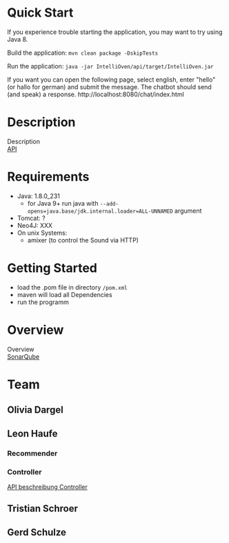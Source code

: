 # Quick Start
If you experience trouble starting the application, you may want to try using Java 8.

Build the application: `mvn clean package -DskipTests`

Run the application: `java -jar IntelliOven/api/target/IntelliOven.jar`

If you want you can open the following page, select english, enter "hello" (or hallo for german) and submit the message. The chatbot should send (and speak) a response.
http://localhost:8080/chat/index.html


# Description
Description  
[API](uploads/c34a5a620021cf4ac9416420cc75559b/IntelliOven_API_Controller.pdf)

# Requirements
* Java: 1.8.0_231
  * for Java 9+ run java with `--add-opens=java.base/jdk.internal.loader=ALL-UNNAMED` argument
* Tomcat: ?
* Neo4J: XXX
* On unix Systems:
  * amixer (to control the Sound via HTTP)


# Getting Started


* load the .pom file in directory `/pom.xml`
* maven will load all Dependencies
* run the programm




# Overview
Overview  
[SonarQube](http://130.149.154.13/dashboard?id=de.dailab%3Aoven)

# Team

## Olivia Dargel

## Leon Haufe 
### Recommender
### Controller
[API beschreibung Controller](https://docs.google.com/document/d/1uts24hRCyDkk0nRUYNdALInPw2GIa1wtaiMoSGlQigw/edit?usp=sharing)


## Tristian Schroer

## Gerd Schulze
